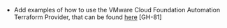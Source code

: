 * Add examples of how to use the VMware Cloud Foundation Automation Terraform Provider, that can be found [here](examples) [GH-81]